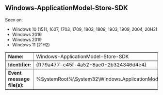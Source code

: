 ## Windows-ApplicationModel-Store-SDK

Seen on:
* Windows 10 (1511, 1607, 1703, 1709, 1803, 1809, 1903, 1909, 2004, 20H2)
* Windows 2016
* Windows 2019
* Windows 11 (21H2)

<table border="1" class="docutils">
  <tbody>
    <tr>
      <td><b>Name:</b></td>
      <td>Windows-ApplicationModel-Store-SDK</td>
    </tr>
    <tr>
      <td><b>Identifier:</b></td>
      <td>{ff79a477-c45f-4a52-8ae0-2b324346d4e4}</td>
    </tr>
    <tr>
      <td><b>Event message file(s):</b></td>
      <td>%SystemRoot%\System32\Windows.ApplicationModel.Store.dll</td>
    </tr>
  </tbody>
</table>

&nbsp;

